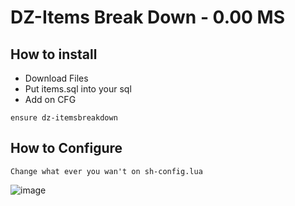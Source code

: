 # DZ-Items Break Down - 0.00 MS
## How to install

- Download Files
- Put items.sql into your sql
- Add on CFG
```
ensure dz-itemsbreakdown
```
## How to Configure
```
Change what ever you wan't on sh-config.lua
```
![image](https://cdn.discordapp.com/attachments/818826882547056650/935624592645582919/unknown.png)
